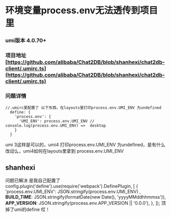 # 环境变量process.env无法透传到项目里

### umi版本 4.0.70+

### 项目地址 [https://github.com/alibaba/Chat2DB/blob/shanhexi/chat2db-client/.umirc.ts](https://github.com/alibaba/Chat2DB/blob/shanhexi/chat2db-client/.umirc.ts)

### 问题详情

```
//.umirc里配置了 以下东西，在layouts里打印process.env.UMI_ENV 为undefined
  define: {
    'process.env': {
      'UMI_ENV': process.env.UMI_ENV // console.log(process.env.UMI_ENV) =>  desktop
    }
  }
```

umi 3这样是可以的，umi4 打印process.env.UMI_ENV 为undefined，是有什么改动么，umi4如何在layouts里拿到 process.env.UMI_ENV

## shanhexi

问题已解决
是我自己配置了
config.plugin('define').use(require('webpack').DefinePlugin, [
{
'process.env.UMI_ENV': JSON.stringify(process.env.UMI_ENV) ,
__BUILD_TIME__: JSON.stringify(formatDate(new Date(), 'yyyyMMddhhmmss')),
__APP_VERSION__: JSON.stringify(process.env.APP_VERSION || '0.0.0'),
},
]);
顶掉了umi的define
哎！
